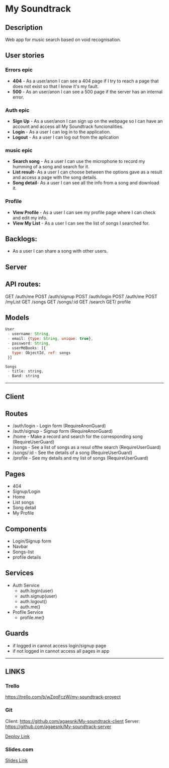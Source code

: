 # My Soundtrack

## Description

Web app for music search based on void recognisation.


## User stories

 ### Errors epic
  - **404** - As a user/anon I can see a 404 page if I try to reach a page that does  not exist so that I know it's my fault.
  - **500** - As an user/anon I can see a 500 page if the server has an internal  error.
 
 ### Auth epic
  - **Sign Up** - As a user/anon I can sign up on the webpage so I can have an  account and access all My Soundtrack funcionalities.
  - **Login** - As a user I can log in to the application.
  - **Logout** - As a user I can log out from the aplication
 
 ### music epic
  - **Search song** - As a user I can use the microphone to record my humming of a song and search for it.
  - **List result**- As a user I can choose between the options gave as a result and access a page with the song details. 
  - **Song detail**- As a user I can see all the info from a song and download it.

 ### Profile
 - **View Profile** - As a user I can see my profile page where I can check and edit  my info.
 - **View My List** - As a user I can see the list of songs I searched for.


## Backlogs:

- As a user I can share a song with other users.


## Server
## API routes:

GET /auth/me
POST /auth/signup
POST /auth/login
POST /auth/me
POST /myList
GET /songs
GET /songs/:id
GET /search
GET/ profile


## Models

```javascript
User
 - username: String,
 - email: {type: String, unique: true},
 - password: String,
 - userMdBooks: [{
   type: ObjectId, ref: songs
 }]
```

```javascript
Songs
 - title: string,
 - Band: string
```


***

## Client
## Routes

  - /auth/login - Login form (RequireAnonGuard)
  - /auth/signup - Signup form (RequireAnonGuard) 
  - /home - Make a record and search for the corresponding song (RequireUserGuard)
  - /songs - See a list of songs as a resul ofthe search (RequireUserGuard)
  - /songs/:id - See the details of a song (RequireUserGuard)
  - /profile - See my details and my list of songs (RequireUserGuard)
 
## Pages

- 404
- Signup/Login
- Home
- List songs
- Song detail
- My Profile

## Components
- Login/Signup form
- Navbar
- Songs-list
- profile details

## Services

- Auth Service
  - auth.login(user)
  - auth.signup(user)
  - auth.logout()
  - auth.me()
- Profile Service
  - profile.me()



## Guards

- if logged in cannot access login/signup page
- if not logged in cannot access all pages in app

***

## LINKS



 ### Trello
 
 https://trello.com/b/wZqoFczW/my-soundtrack-proyect
 
 ### Git
 
 Client: https://github.com/agaesnk/My-soundtrack-client
 Server: https://github.com/agaesnk/My-soundtrack-server
 
 [Deploy Link](http://heroku.com)
 
 
 
 ### Slides.com
 
 [Slides Link](http://slides.com)

